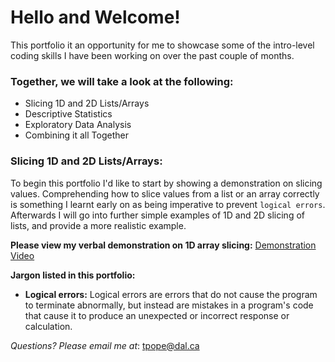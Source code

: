 # Hello and Welcome!
This portfolio it an opportunity for me to showcase some of the intro-level coding skills I have been working on over the past couple of months. 

### Together, we will take a look at the following:
- Slicing 1D and 2D Lists/Arrays
- Descriptive Statistics
- Exploratory Data Analysis
- Combining it all Together

### Slicing 1D and 2D Lists/Arrays:
To begin this portfolio I'd like to start by showing a demonstration on slicing values. Comprehending how to slice values from a list or an array correctly is something I learnt early on as being imperative to prevent `logical errors`. Afterwards I will go into further simple examples of 1D and 2D slicing of lists, and provide a more realistic example. 

**Please view my verbal demonstration on 1D array slicing:** [Demonstration Video](https://web.microsoftstream.com/video/74a2f817-cb5b-4a93-a108-637a08793719)

**Jargon listed in this portfolio:**
- **Logical errors:** Logical errors are errors that do not cause the program to terminate abnormally, but instead are mistakes in a program's code that cause it to produce an unexpected or incorrect response or calculation. 

_Questions? Please email me at_: [tpope@dal.ca](mailto:th781530@dal.ca)
